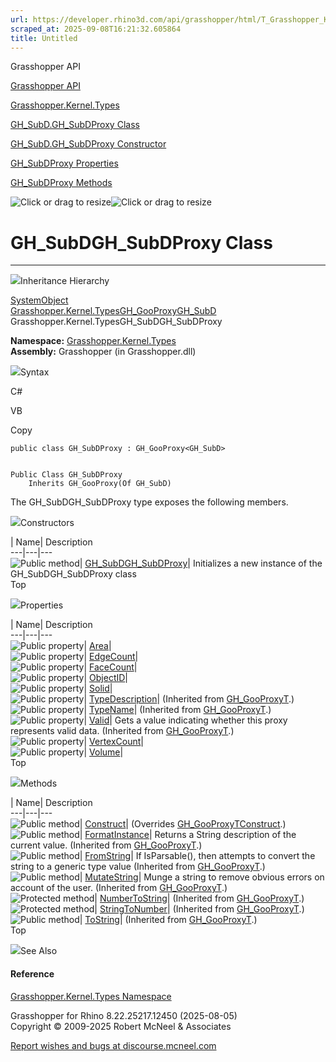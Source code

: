 ```yaml
---
url: https://developer.rhino3d.com/api/grasshopper/html/T_Grasshopper_Kernel_Types_GH_SubD_GH_SubDProxy.htm
scraped_at: 2025-09-08T16:21:32.605864
title: Untitled
---
```


Grasshopper API

[Grasshopper API](../html/723c01da-9986-4db2-8f53-6f3a7494df75.htm
"Grasshopper API")

[Grasshopper.Kernel.Types](../html/N_Grasshopper_Kernel_Types.htm
"Grasshopper.Kernel.Types")

[GH_SubD.GH_SubDProxy
Class](../html/T_Grasshopper_Kernel_Types_GH_SubD_GH_SubDProxy.htm
"GH_SubD.GH_SubDProxy Class")

[GH_SubD.GH_SubDProxy Constructor
](../html/M_Grasshopper_Kernel_Types_GH_SubD_GH_SubDProxy__ctor.htm
"GH_SubD.GH_SubDProxy Constructor ")

[GH_SubDProxy
Properties](../html/Properties_T_Grasshopper_Kernel_Types_GH_SubD_GH_SubDProxy.htm
"GH_SubDProxy Properties")

[GH_SubDProxy
Methods](../html/Methods_T_Grasshopper_Kernel_Types_GH_SubD_GH_SubDProxy.htm
"GH_SubDProxy Methods")

![Click or drag to resize](../icons/TocOpen.gif)![Click or drag to
resize](../icons/TocClose.gif)

# GH_SubDGH_SubDProxy Class  
  
---  
  
![](../icons/SectionExpanded.png)Inheritance Hierarchy

[SystemObject](https://docs.microsoft.com/dotnet/api/system.object)  
[Grasshopper.Kernel.TypesGH_GooProxy](T_Grasshopper_Kernel_Types_GH_GooProxy_1.htm)[GH_SubD](T_Grasshopper_Kernel_Types_GH_SubD.htm)  
Grasshopper.Kernel.TypesGH_SubDGH_SubDProxy  

**Namespace:** [Grasshopper.Kernel.Types](N_Grasshopper_Kernel_Types.htm)  
**Assembly:** Grasshopper (in Grasshopper.dll)

![](../icons/SectionExpanded.png)Syntax

C#

VB

Copy

    
    
    public class GH_SubDProxy : GH_GooProxy<GH_SubD>
    
    
    Public Class GH_SubDProxy
    	Inherits GH_GooProxy(Of GH_SubD)

The GH_SubDGH_SubDProxy type exposes the following members.

![](../icons/SectionExpanded.png)Constructors

| Name| Description  
---|---|---  
![Public method](../icons/pubmethod.gif)|
[GH_SubDGH_SubDProxy](M_Grasshopper_Kernel_Types_GH_SubD_GH_SubDProxy__ctor.htm)|
Initializes a new instance of the GH_SubDGH_SubDProxy class  
Top

![](../icons/SectionExpanded.png)Properties

| Name| Description  
---|---|---  
![Public property](../icons/pubproperty.gif)|
[Area](P_Grasshopper_Kernel_Types_GH_SubD_GH_SubDProxy_Area.htm)|  
![Public property](../icons/pubproperty.gif)|
[EdgeCount](P_Grasshopper_Kernel_Types_GH_SubD_GH_SubDProxy_EdgeCount.htm)|  
![Public property](../icons/pubproperty.gif)|
[FaceCount](P_Grasshopper_Kernel_Types_GH_SubD_GH_SubDProxy_FaceCount.htm)|  
![Public property](../icons/pubproperty.gif)|
[ObjectID](P_Grasshopper_Kernel_Types_GH_SubD_GH_SubDProxy_ObjectID.htm)|  
![Public property](../icons/pubproperty.gif)|
[Solid](P_Grasshopper_Kernel_Types_GH_SubD_GH_SubDProxy_Solid.htm)|  
![Public property](../icons/pubproperty.gif)|
[TypeDescription](P_Grasshopper_Kernel_Types_GH_GooProxy_1_TypeDescription.htm)|
(Inherited from [GH_GooProxyT](T_Grasshopper_Kernel_Types_GH_GooProxy_1.htm).)  
![Public property](../icons/pubproperty.gif)|
[TypeName](P_Grasshopper_Kernel_Types_GH_GooProxy_1_TypeName.htm)|  (Inherited
from [GH_GooProxyT](T_Grasshopper_Kernel_Types_GH_GooProxy_1.htm).)  
![Public property](../icons/pubproperty.gif)|
[Valid](P_Grasshopper_Kernel_Types_GH_GooProxy_1_Valid.htm)|  Gets a value
indicating whether this proxy represents valid data.  (Inherited from
[GH_GooProxyT](T_Grasshopper_Kernel_Types_GH_GooProxy_1.htm).)  
![Public property](../icons/pubproperty.gif)|
[VertexCount](P_Grasshopper_Kernel_Types_GH_SubD_GH_SubDProxy_VertexCount.htm)|  
![Public property](../icons/pubproperty.gif)|
[Volume](P_Grasshopper_Kernel_Types_GH_SubD_GH_SubDProxy_Volume.htm)|  
Top

![](../icons/SectionExpanded.png)Methods

| Name| Description  
---|---|---  
![Public method](../icons/pubmethod.gif)|
[Construct](M_Grasshopper_Kernel_Types_GH_SubD_GH_SubDProxy_Construct.htm)|
(Overrides
[GH_GooProxyTConstruct](M_Grasshopper_Kernel_Types_GH_GooProxy_1_Construct.htm).)  
![Public method](../icons/pubmethod.gif)|
[FormatInstance](M_Grasshopper_Kernel_Types_GH_GooProxy_1_FormatInstance.htm)|
Returns a String description of the current value.  (Inherited from
[GH_GooProxyT](T_Grasshopper_Kernel_Types_GH_GooProxy_1.htm).)  
![Public method](../icons/pubmethod.gif)|
[FromString](M_Grasshopper_Kernel_Types_GH_GooProxy_1_FromString.htm)|  If
IsParsable(), then attempts to convert the string to a generic type value
(Inherited from [GH_GooProxyT](T_Grasshopper_Kernel_Types_GH_GooProxy_1.htm).)  
![Public method](../icons/pubmethod.gif)|
[MutateString](M_Grasshopper_Kernel_Types_GH_GooProxy_1_MutateString.htm)|
Munge a string to remove obvious errors on account of the user.  (Inherited
from [GH_GooProxyT](T_Grasshopper_Kernel_Types_GH_GooProxy_1.htm).)  
![Protected method](../icons/protmethod.gif)|
[NumberToString](M_Grasshopper_Kernel_Types_GH_GooProxy_1_NumberToString.htm)|
(Inherited from [GH_GooProxyT](T_Grasshopper_Kernel_Types_GH_GooProxy_1.htm).)  
![Protected method](../icons/protmethod.gif)|
[StringToNumber](M_Grasshopper_Kernel_Types_GH_GooProxy_1_StringToNumber.htm)|
(Inherited from [GH_GooProxyT](T_Grasshopper_Kernel_Types_GH_GooProxy_1.htm).)  
![Public method](../icons/pubmethod.gif)|
[ToString](M_Grasshopper_Kernel_Types_GH_GooProxy_1_ToString.htm)|  (Inherited
from [GH_GooProxyT](T_Grasshopper_Kernel_Types_GH_GooProxy_1.htm).)  
Top

![](../icons/SectionExpanded.png)See Also

#### Reference

[Grasshopper.Kernel.Types Namespace](N_Grasshopper_Kernel_Types.htm)

Grasshopper for Rhino 8.22.25217.12450 (2025-08-05)  
Copyright © 2009-2025 Robert McNeel & Associates

[Report wishes and bugs at
discourse.mcneel.com](https://discourse.mcneel.com/c/grasshopper)

